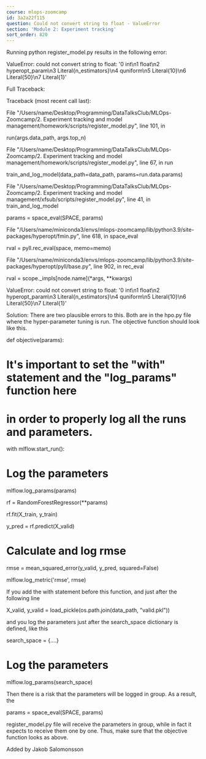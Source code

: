 ```yaml
---
course: mlops-zoomcamp
id: 3a2a22f115
question: Could not convert string to float - ValueError
section: 'Module 2: Experiment tracking'
sort_order: 820
---
```


Running python register_model.py results in the following error:

ValueError: could not convert string to float: '0 int\n1   float\n2     hyperopt_param\n3       Literal{n_estimators}\n4       quniform\n5         Literal{10}\n6         Literal{50}\n7         Literal{1}'

Full Traceback:

Traceback (most recent call last):

File "/Users/name/Desktop/Programming/DataTalksClub/MLOps-Zoomcamp/2. Experiment tracking and model management/homework/scripts/register_model.py", line 101, in <module>

run(args.data_path, args.top_n)

File "/Users/name/Desktop/Programming/DataTalksClub/MLOps-Zoomcamp/2. Experiment tracking and model management/homework/scripts/register_model.py", line 67, in run

train_and_log_model(data_path=data_path, params=run.data.params)

File "/Users/name/Desktop/Programming/DataTalksClub/MLOps-Zoomcamp/2. Experiment tracking and model management/xfsub/scripts/register_model.py", line 41, in train_and_log_model

params = space_eval(SPACE, params)

File "/Users/name/miniconda3/envs/mlops-zoomcamp/lib/python3.9/site-packages/hyperopt/fmin.py", line 618, in space_eval

rval = pyll.rec_eval(space, memo=memo)

File "/Users/name/miniconda3/envs/mlops-zoomcamp/lib/python3.9/site-packages/hyperopt/pyll/base.py", line 902, in rec_eval

rval = scope._impls[node.name](*args, **kwargs)

ValueError: could not convert string to float: '0 int\n1   float\n2     hyperopt_param\n3       Literal{n_estimators}\n4       quniform\n5         Literal{10}\n6         Literal{50}\n7         Literal{1}'

Solution: There are two plausible errors to this. Both are in the hpo.py file where the hyper-parameter tuning is run. The objective function should look like this.

   def objective(params):

# It's important to set the "with" statement and the "log_params" function here

# in order to properly log all the runs and parameters.

with mlflow.start_run():

# Log the parameters

mlflow.log_params(params)

rf = RandomForestRegressor(**params)

rf.fit(X_train, y_train)

y_pred = rf.predict(X_valid)

# Calculate and log rmse

rmse = mean_squared_error(y_valid, y_pred, squared=False)

mlflow.log_metric('rmse', rmse)

If you add the with statement before this function, and just after the following line

X_valid, y_valid = load_pickle(os.path.join(data_path, "valid.pkl"))

and you log the parameters just after the search_space dictionary is defined, like this

search_space = {....}

# Log the parameters

mlflow.log_params(search_space)

Then there is a risk that the parameters will be logged in group. As a result, the

params = space_eval(SPACE, params)

register_model.py file will receive the parameters in group, while in fact it expects to receive them one by one. Thus, make sure that the objective function looks as above.

Added by Jakob Salomonsson


